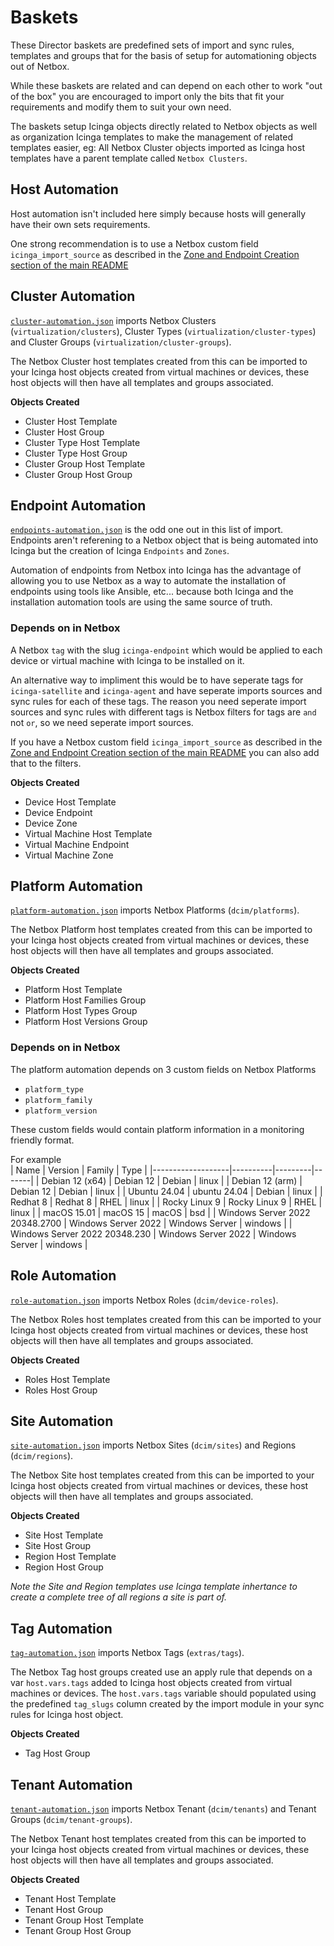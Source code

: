 # Baskets
These Director baskets are predefined sets of import and sync rules, templates and groups that for the basis of setup for automationing objects out of Netbox.

While these baskets are related and can depend on each other to work "out of the box" you are encouraged to import only the bits that fit your requirements and modify them to suit your own need. 

The baskets setup Icinga objects directly related to Netbox objects as well as organization Icinga templates to make the management of related templates easier, eg: All Netbox Cluster objects imported as Icinga host templates have a parent template called `Netbox Clusters`.

## Host Automation
Host automation isn't included here simply because hosts will generally have their own sets requirements. 

One strong recommendation is to use a Netbox custom field `icinga_import_source` as described in the [Zone and Endpoint Creation section of the main README](../../README.md)

## Cluster Automation
[`cluster-automation.json`](cluster-automation.json) imports Netbox Clusters (`virtualization/clusters`), Cluster Types (`virtualization/cluster-types`) and Cluster Groups (`virtualization/cluster-groups`). 

The Netbox Cluster host templates created from this can be imported to your Icinga host objects created from virtual machines or devices, these host objects will then have all templates and groups associated.

**Objects Created**
- Cluster Host Template
- Cluster Host Group
- Cluster Type Host Template
- Cluster Type Host Group
- Cluster Group Host Template
- Cluster Group Host Group

## Endpoint Automation
[`endpoints-automation.json`](endpoints-automation.json) is the odd one out in this list of import. Endpoints aren't referening to a Netbox object that is being automated into Icinga but the creation of Icinga `Endpoints` and `Zones`.

Automation of endpoints from Netbox into Icinga has the advantage of allowing you to use Netbox as a way to automate the installation of endpoints using tools like Ansible, etc... because both Icinga and the installation automation tools are using the same source of truth.

### Depends on in Netbox
A Netbox `tag` with the slug `icinga-endpoint` which would be applied to each device or virtual machine with Icinga to be installed on it. 

An alternative way to impliment this would be to have seperate tags for `icinga-satellite` and `icinga-agent` and have seperate imports sources and sync rules for each of these tags. The reason you need seperate import sources and sync rules with different tags is Netbox filters for tags are `and` not `or`, so we need seperate import sources.

If you have a Netbox custom field `icinga_import_source` as described in the [Zone and Endpoint Creation section of the main README](../../README.md) you can also add that to the filters. 


**Objects Created**
- Device Host Template
- Device Endpoint
- Device Zone
- Virtual Machine Host Template
- Virtual Machine Endpoint
- Virtual Machine Zone

## Platform Automation
[`platform-automation.json`](platform-automation.json) imports Netbox Platforms (`dcim/platforms`). 

The Netbox Platform host templates created from this can be imported to your Icinga host objects created from virtual machines or devices, these host objects will then have all templates and groups associated.

**Objects Created**
- Platform Host Template
- Platform Host Families Group
- Platform Host Types Group
- Platform Host Versions Group

### Depends on in Netbox
The platform automation depends on 3 custom fields on Netbox Platforms
- `platform_type` 
- `platform_family`
- `platform_version`

These custom fields would contain platform information in a monitoring friendly format. 

For example  
| Name              | Version  | Family  | Type  |
|-------------------|----------|---------|-------|
| Debian 12 (x64)                   | Debian 12             | Debian            | linux |
| Debian 12 (arm)                   | Debian 12             | Debian            | linux |
| Ubuntu 24.04                      | ubuntu 24.04          | Debian            | linux |
| Redhat 8                          | Redhat 8              | RHEL              | linux |
| Rocky Linux 9                     | Rocky Linux 9         | RHEL              | linux |
| macOS 15.01                       | macOS 15              | macOS             | bsd |
| Windows Server 2022 20348.2700    | Windows Server 2022   | Windows Server    | windows |
| Windows Server 2022 20348.230     | Windows Server 2022   | Windows Server    | windows |

## Role Automation
[`role-automation.json`](role-automation.json) imports Netbox Roles (`dcim/device-roles`). 

The Netbox Roles host templates created from this can be imported to your Icinga host objects created from virtual machines or devices, these host objects will then have all templates and groups associated.

**Objects Created**
- Roles Host Template
- Roles Host Group

## Site Automation
[`site-automation.json`](site-automation.json) imports Netbox Sites (`dcim/sites`) and Regions (`dcim/regions`). 

The Netbox Site host templates created from this can be imported to your Icinga host objects created from virtual machines or devices, these host objects will then have all templates and groups associated.

**Objects Created**
- Site Host Template
- Site Host Group
- Region Host Template
- Region Host Group

*Note the Site and Region templates use Icinga template inhertance to create a complete tree of all regions a site is part of.*

## Tag Automation
[`tag-automation.json`](site-automation.json) imports Netbox Tags (`extras/tags`). 

The Netbox Tag host groups created use an apply rule that depends on a var `host.vars.tags` added to Icinga host objects created from virtual machines or devices. The `host.vars.tags` variable should populated using the predefined `tag_slugs` column created by the import module in your sync rules for Icinga host object. 

**Objects Created**
- Tag Host Group

## Tenant Automation
[`tenant-automation.json`](tenant-automation.json) imports Netbox Tenant (`dcim/tenants`) and Tenant Groups (`dcim/tenant-groups`). 

The Netbox Tenant host templates created from this can be imported to your Icinga host objects created from virtual machines or devices, these host objects will then have all templates and groups associated.

**Objects Created**
- Tenant Host Template
- Tenant Host Group
- Tenant Group Host Template
- Tenant Group Host Group